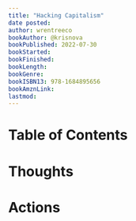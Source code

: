 ```yaml
---
title: "Hacking Capitalism"
date posted:
author: wrentreeco
bookAuthor: @krisnova
bookPublished: 2022-07-30
bookStarted: 
bookFinished: 
bookLength: 
bookGenre: 
bookISBN13: 978-1684895656
bookAmznLink: 
lastmod: 
---
```

# Table of Contents


# Thoughts


# Actions